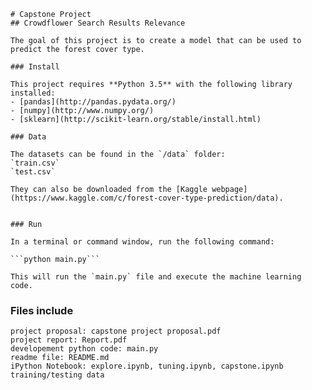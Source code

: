 	# Capstone Project
	## Crowdflower Search Results Relevance

	The goal of this project is to create a model that can be used to predict the forest cover type.

	### Install

	This project requires **Python 3.5** with the following library installed:
	- [pandas](http://pandas.pydata.org/)
	- [numpy](http://www.numpy.org/)
	- [sklearn](http://scikit-learn.org/stable/install.html)

	### Data

	The datasets can be found in the `/data` folder:
	`train.csv`
	`test.csv`

	They can also be downloaded from the [Kaggle webpage](https://www.kaggle.com/c/forest-cover-type-prediction/data).


	### Run

	In a terminal or command window, run the following command:

	```python main.py```  

	This will run the `main.py` file and execute the machine learning code.

  ### Files include
	project proposal: capstone project proposal.pdf
	project report: Report.pdf
	developement python code: main.py
	readme file: README.md
	iPython Notebook: explore.ipynb, tuning.ipynb, capstone.ipynb
	training/testing data
